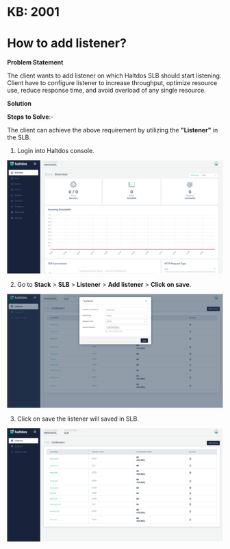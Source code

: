 # KB: 2001

# How to add listener?

**Problem Statement**

The client wants to add listener on which Haltdos SLB should start listening. Client have to configure listener to increase throughput, optimize resource use, reduce response time, and avoid overload of any single resource.

**Solution** 

**Steps to Solve**:-

The client can achieve the above requirement by utilizing the **"Listener"** in the SLB.

1. Login into Haltdos console.

![listner](/img/adc/kb/v2/overview_kb_2001_1.png)

2. Go to **Stack** > **SLB** > **Listener** > **Add listener** > **Click on save**.

![listner](/img/adc/kb/v2/listener_kb_2001_2.png)

3. Click on save the listener will saved in SLB.

![listner](/img/adc/kb/v2/listener_kb_2001_3.png)
